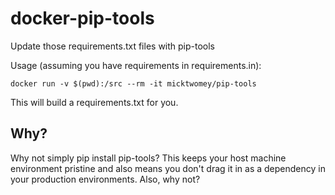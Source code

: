 # docker-pip-tools

Update those requirements.txt files with pip-tools

Usage (assuming you have requirements in requirements.in):

```
docker run -v $(pwd):/src --rm -it micktwomey/pip-tools
```

This will build a requirements.txt for you.

## Why?

Why not simply pip install pip-tools? This keeps your host machine environment pristine and also means you don't drag it in as a dependency in your production environments. Also, why not?

